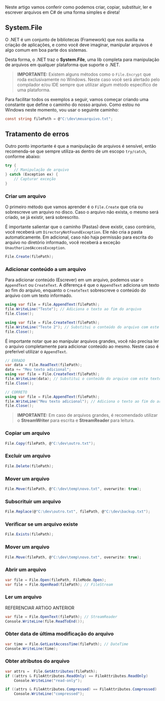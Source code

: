Neste artigo vamos conferir como podemos criar, copiar, substituir, ler e escrever arquivos em C# de uma forma simples e direta!

## System.File
O .NET é um conjunto de bibliotecas (Framework) que nos auxilia na criação de aplicações, e como você deve imaginar, manipular arquivos é algo comum em boa parte dos sistemas.

Desta forma, o .NET traz o **System.File**, uma lib completa para manipulação de arquivos em qualquer plataforma que suporte o .NET.

> **IMPORTANTE:** Existem alguns métodos como o `File.Encrypt` que roda exclusivamente no Windows. Neste caso você será alertado pelo compilador e/ou IDE sempre que utilizar algum método específico de uma plataforma.

Para facilitar todos os exemplos a seguir, vamos começar criando uma constante que define o caminho do nosso arquivo. Como estou no Windows neste momento, vou usar o seguinte caminho:

```csharp
const string filePath = @"C:\dev\meuarquivo.txt";
```

## Tratamento de erros
Outro ponto importante é que a manipulação de arquivos é sensível, então recomenda-se que sempre utiliza-as dentro de um escopo `try/catch`, conforme abaixo:

```csharp
try {
    // Manipulação de arquivo
} catch (Exception ex) {
    // Capturar exceção
}
```

### Criar um arquivo
O primeiro método que vamos aprender é o `File.Create` que cria ou sobrescreve um arquivo no disco. Caso o arquivo não exista, o mesmo será criado, se já existir, será sobrescrito.

É importante salientar que o caminho (Pastas) deve existir, caso contrário, você receberá um `DirectoryNotFoundException`. Ele não cria a pasta automaticamente. Em adicional, caso não haja permissão para escrita do arquivo no diretório informado, você receberá a exceção `UnauthorizedAccessException`.

```csharp
File.Create(filePath);
```

### Adicionar conteúdo a um arquivo
Para adicionar conteúdo (Escrever) em um arquivo, podemos usar o `AppendText` ou `CreateText`. A diferença é que o `AppendText` adiciona um texto ao fim do arquivo, enquanto o `CreateText` sobrescreve o conteúdo do arquivo com um texto informado.

```csharp
using var file = File.AppendText(filePath);
file.WriteLine("Teste"); // Adiciona o texto ao fim do arquivo
file.Close();

using var file = File.CreateText(filePath);
file.WriteLine("Teste 2"); // Substitui o conteúdo do arquivo com este texto
file.Close();
```

É importante notar que ao manipular arquivos grandes, você não precisa ler o arquivo completamente para adicionar conteúdo ao mesmo. Neste caso é preferível utilizar o `AppendText`.

```csharp
// ERRADO 
var data = File.ReadText(filePath);
data += "Meu texto adicional";
using var file = File.CreateText(filePath);
file.WriteLine(data); // Substitui o conteúdo do arquivo com este texto
file.Close();

// CORRETO
using var file = File.AppendText(filePath);
file.WriteLine("Meu texto adicional"); // Adiciona o texto ao fim do arquivo
file.Close();
```

> **IMPORTANTE:** Em caso de arquivos grandes, é recomendado utilizar o **StreamWriter** para escrita e **StreamReader** para leitura.

### Copiar um arquivo

```csharp
File.Copy(filePath, @"C:\dev\outro.txt");
``` 

### Excluir um arquivo
```csharp
File.Delete(filePath);
```

### Mover um arquivo
```csharp
File.Move(filePath, @"C:\dev\temp\novo.txt", overwrite: true);
```

### Subscrituir um arquivo
```csharp
File.Replace(@"C:\dev\outro.txt", filePath, @"C:\dev\backup.txt");
```

### Verificar se um arquivo existe
```csharp
File.Exists(filePath);
```
### Mover um arquivo
```csharp
File.Move(filePath, @"C:\dev\temp\novo.txt", overwrite: true);
```

### Abrir um arquivo
```csharp
var file = File.Open(filePath, FileMode.Open);
var file = File.OpenRead(filePath); // FileStream
```

### Ler um arquivo
REFERENCIAR ARTIGO ANTERIOR
```csharp
var file = File.OpenText(filePath); // StreamReader
Console.WriteLine(file.ReadToEnd());
```

### Obter data de última modificação do arquivo
```csharp
var time = File.GetLastAccessTime(filePath); // DateTime
Console.WriteLine(time);
```

### Obter atributos do arquivo
```csharp
var attrs =  File.GetAttributes(filePath);
if ((attrs & FileAttributes.ReadOnly) == FileAttributes.ReadOnly)
    Console.WriteLine("read-only");

if ((attrs & FileAttributes.Compressed) == FileAttributes.Compressed)
    Console.WriteLine("compressed");
```
